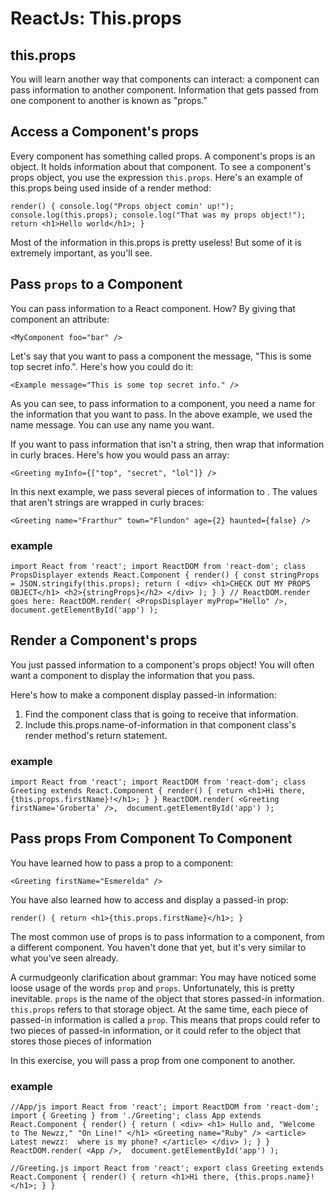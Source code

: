 # ReactJs: This.props

## this.props
You will learn another way that components can interact: a component can pass information to another component. Information that gets passed from one component to another is known as "props."


## Access a Component's props
Every component has something called props. A component's props is an object. It holds information about that component. To see a component's props object, you use the expression `this.props`. Here's an example of this.props being used inside of a render method:

`render() {
  console.log("Props object comin' up!");
  console.log(this.props);
  console.log("That was my props object!");
  return <h1>Hello world</h1>;
}`

Most of the information in this.props is pretty useless! But some of it is extremely important, as you'll see.


## Pass `props` to a Component
You can pass information to a React component. How? By giving that component an attribute:

`<MyComponent foo="bar" />`

Let's say that you want to pass a component the message, "This is some top secret info.". Here's how you could do it:

`<Example message="This is some top secret info." />`

As you can see, to pass information to a component, you need a name for the information that you want to pass. In the above example, we used the name message. You can use any name you want.

If you want to pass information that isn't a string, then wrap that information in curly braces. Here's how you would pass an array:

`<Greeting myInfo={["top", "secret", "lol"]} />`

In this next example, we pass several pieces of information to <Greeting />. The values that aren't strings are wrapped in curly braces:

`<Greeting name="Frarthur" town="Flundon" age={2} haunted={false} />`

### example
`import React from 'react';
import ReactDOM from 'react-dom';
class PropsDisplayer extends React.Component {
  render() {
    const stringProps = JSON.stringify(this.props);
    return (
      <div>
        <h1>CHECK OUT MY PROPS OBJECT</h1>
        <h2>{stringProps}</h2>
      </div>
    );
  }
}
// ReactDOM.render goes here:
ReactDOM.render(
  <PropsDisplayer myProp="Hello" />,
  document.getElementById('app')
);`


## Render a Component's props
You just passed information to a component's props object! You will often want a component to display the information that you pass.

Here's how to make a component display passed-in information:

1.  Find the component class that is going to receive that information.
2.  Include this.props.name-of-information in that component class's render method's return statement.

### example 
`import React from 'react';
import ReactDOM from 'react-dom';
class Greeting extends React.Component {
  render() {
    return <h1>Hi there, {this.props.firstName}!</h1>;
  }
}
ReactDOM.render(
  <Greeting firstName='Groberta' />, 
  document.getElementById('app')
);`


## Pass props From Component To Component
You have learned how to pass a prop to a component:

`<Greeting firstName="Esmerelda" />`

You have also learned how to access and display a passed-in prop:

`render() {
  return <h1>{this.props.firstName}</h1>;
}`

The most common use of props is to pass information to a component, from a different component. You haven't done that yet, but it's very similar to what you've seen already. 

A curmudgeonly clarification about grammar:
You may have noticed some loose usage of the words `prop` and `props`. Unfortunately, this is pretty inevitable. `props` is the name of the object that stores passed-in information. `this.props` refers to that storage object. At the same time, each piece of passed-in information is called a `prop`. This means that props could refer to two pieces of passed-in information, or it could refer to the object that stores those pieces of information 

In this exercise, you will pass a prop from one component to another.

### example
`//App/js
import React from 'react';
import ReactDOM from 'react-dom';
import { Greeting } from './Greeting';
class App extends React.Component {
  render() {
    return (
      <div>
        <h1>
          Hullo and, "Welcome to The Newzz," "On Line!"
        </h1>
        <Greeting name="Ruby" />
        <article>
          Latest newzz:  where is my phone?
        </article>
      </div>
    );
  }
}
ReactDOM.render(
  <App />, 
  document.getElementById('app')
);`



`//Greeting.js
import React from 'react';
export class Greeting extends React.Component {
  render() {
    return <h1>Hi there, {this.props.name}!</h1>;
  }
}`